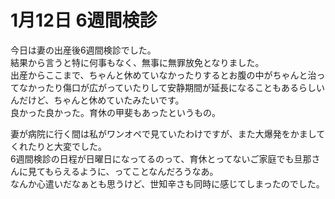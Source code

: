 # 1月12日 6週間検診

今日は妻の出産後6週間検診でした。  
結果から言うと特に何事もなく、無事に無罪放免となりました。  
出産からここまで、ちゃんと休めていなかったりするとお腹の中がちゃんと治ってなかったり傷口が広がっていたりして安静期間が延長になることもあるらしいんだけど、ちゃんと休めていたみたいです。  
良かった良かった。育休の甲斐もあったというもの。

妻が病院に行く間は私がワンオペで見ていたわけですが、また大爆発をかましてくれたりと大変でした。  
6週間検診の日程が日曜日になってるのって、育休とってないご家庭でも旦那さんに見てもらえるように、ってことなんだろうなあ。  
なんか心遣いだなぁとも思うけど、世知辛さも同時に感じてしまったのでした。
